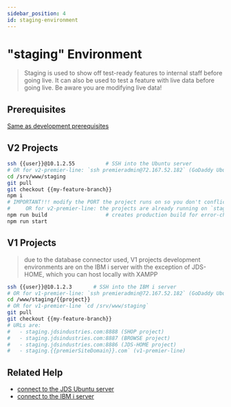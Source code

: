 ```yaml
---
sidebar_position: 4
id: staging-environment
---
```


# "staging" Environment

> Staging is used to show off test-ready features to internal staff before going live. It can also be used to test a feature with live data before going live. Be aware you are modifying live data!

## Prerequisites

[Same as development prerequisites](development-environment#prerequisites)

## V2 Projects

```bash
ssh {{user}}@10.1.2.55          # SSH into the Ubuntu server
# OR for v2-premier-line: `ssh premieradmin@72.167.52.182` (GoDaddy Ubuntu)
cd /srv/www/staging
git pull
git checkout {{my-feature-branch}}
npm i
# IMPORTANT!!! modify the PORT the project runs on so you don't conflict with LIVE
#     OR for v2-premier-line: the projects are already running on `staging.{{premierSiteDomain}}.com`
npm run build                   # creates production build for error-checking & showcase speed
npm run start
```

## V1 Projects

> due to the database connector used, V1 projects development environments are on the IBM i server
> with the exception of JDS-HOME, which you can host locally with XAMPP

```bash
ssh {{user}}@10.1.2.3       # SSH into the IBM i server
# OR for v1-premier-line: `ssh premieradmin@72.167.52.182` (GoDaddy Ubuntu)
cd /www/staging/{{project}}
# OR for v1-premier-line `cd /srv/www/staging`
git pull
git checkout {{my-feature-branch}}
# URLs are:
#   - staging.jdsindustries.com:8888 (SHOP project)
#   - staging.jdsindustries.com:8887 (BROWSE project)
#   - staging.jdsindustries.com:8886 (JDS-HOME project)
#   - staging.{{premierSiteDomain}}.com` (v1-premier-line)
```

## Related Help
* [connect to the JDS Ubuntu server](servers#jds-ubuntu-server)
* [connect to the IBM i server](servers#ibm-i-server)
